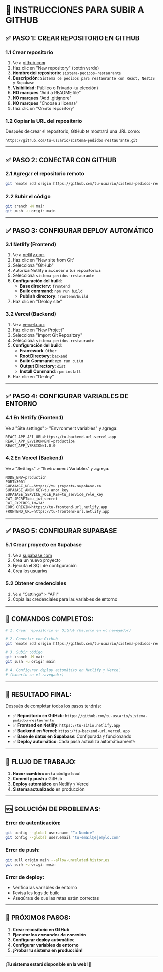 # 🚀 INSTRUCCIONES PARA SUBIR A GITHUB

## ✅ **PASO 1: CREAR REPOSITORIO EN GITHUB**

### 1.1 Crear repositorio
1. Ve a [github.com](https://github.com)
2. Haz clic en "New repository" (botón verde)
3. **Nombre del repositorio**: `sistema-pedidos-restaurante`
4. **Descripción**: `Sistema de pedidos para restaurante con React, NestJS y Supabase`
5. **Visibilidad**: Público o Privado (tu elección)
6. **NO marques** "Add a README file"
7. **NO marques** "Add .gitignore"
8. **NO marques** "Choose a license"
9. Haz clic en "Create repository"

### 1.2 Copiar la URL del repositorio
Después de crear el repositorio, GitHub te mostrará una URL como:
```
https://github.com/tu-usuario/sistema-pedidos-restaurante.git
```

---

## ✅ **PASO 2: CONECTAR CON GITHUB**

### 2.1 Agregar el repositorio remoto
```bash
git remote add origin https://github.com/tu-usuario/sistema-pedidos-restaurante.git
```

### 2.2 Subir el código
```bash
git branch -M main
git push -u origin main
```

---

## ✅ **PASO 3: CONFIGURAR DEPLOY AUTOMÁTICO**

### 3.1 Netlify (Frontend)
1. Ve a [netlify.com](https://netlify.com)
2. Haz clic en "New site from Git"
3. Selecciona "GitHub"
4. Autoriza Netlify a acceder a tus repositorios
5. Selecciona `sistema-pedidos-restaurante`
6. **Configuración del build**:
   - **Base directory**: `frontend`
   - **Build command**: `npm run build`
   - **Publish directory**: `frontend/build`
7. Haz clic en "Deploy site"

### 3.2 Vercel (Backend)
1. Ve a [vercel.com](https://vercel.com)
2. Haz clic en "New Project"
3. Selecciona "Import Git Repository"
4. Selecciona `sistema-pedidos-restaurante`
5. **Configuración del build**:
   - **Framework**: `Other`
   - **Root Directory**: `backend`
   - **Build Command**: `npm run build`
   - **Output Directory**: `dist`
   - **Install Command**: `npm install`
6. Haz clic en "Deploy"

---

## ✅ **PASO 4: CONFIGURAR VARIABLES DE ENTORNO**

### 4.1 En Netlify (Frontend)
Ve a "Site settings" > "Environment variables" y agrega:
```
REACT_APP_API_URL=https://tu-backend-url.vercel.app
REACT_APP_ENVIRONMENT=production
REACT_APP_VERSION=1.0.0
```

### 4.2 En Vercel (Backend)
Ve a "Settings" > "Environment Variables" y agrega:
```
NODE_ENV=production
PORT=3001
SUPABASE_URL=https://tu-proyecto.supabase.co
SUPABASE_ANON_KEY=tu_anon_key
SUPABASE_SERVICE_ROLE_KEY=tu_service_role_key
JWT_SECRET=tu_jwt_secret
JWT_EXPIRES_IN=24h
CORS_ORIGIN=https://tu-frontend-url.netlify.app
FRONTEND_URL=https://tu-frontend-url.netlify.app
```

---

## ✅ **PASO 5: CONFIGURAR SUPABASE**

### 5.1 Crear proyecto en Supabase
1. Ve a [supabase.com](https://supabase.com)
2. Crea un nuevo proyecto
3. Ejecuta el SQL de configuración
4. Crea los usuarios

### 5.2 Obtener credenciales
1. Ve a "Settings" > "API"
2. Copia las credenciales para las variables de entorno

---

## 🎯 **COMANDOS COMPLETOS:**

```bash
# 1. Crear repositorio en GitHub (hacerlo en el navegador)

# 2. Conectar con GitHub
git remote add origin https://github.com/tu-usuario/sistema-pedidos-restaurante.git

# 3. Subir código
git branch -M main
git push -u origin main

# 4. Configurar deploy automático en Netlify y Vercel
# (hacerlo en el navegador)
```

---

## 🎉 **RESULTADO FINAL:**

Después de completar todos los pasos tendrás:

- ✅ **Repositorio en GitHub**: `https://github.com/tu-usuario/sistema-pedidos-restaurante`
- ✅ **Frontend en Netlify**: `https://tu-sitio.netlify.app`
- ✅ **Backend en Vercel**: `https://tu-backend-url.vercel.app`
- ✅ **Base de datos en Supabase**: Configurada y funcionando
- ✅ **Deploy automático**: Cada push actualiza automáticamente

---

## 🔄 **FLUJO DE TRABAJO:**

1. **Hacer cambios** en tu código local
2. **Commit y push** a GitHub
3. **Deploy automático** en Netlify y Vercel
4. **Sistema actualizado** en producción

---

## 🆘 **SOLUCIÓN DE PROBLEMAS:**

### Error de autenticación:
```bash
git config --global user.name "Tu Nombre"
git config --global user.email "tu-email@ejemplo.com"
```

### Error de push:
```bash
git pull origin main --allow-unrelated-histories
git push -u origin main
```

### Error de deploy:
- Verifica las variables de entorno
- Revisa los logs de build
- Asegúrate de que las rutas estén correctas

---

## 🎯 **PRÓXIMOS PASOS:**

1. **Crear repositorio en GitHub**
2. **Ejecutar los comandos de conexión**
3. **Configurar deploy automático**
4. **Configurar variables de entorno**
5. **¡Probar tu sistema en producción!**

---

**¡Tu sistema estará disponible en la web! 🚀**





